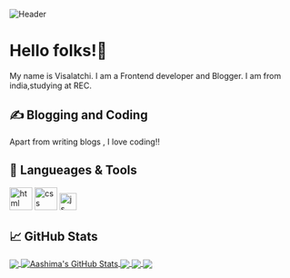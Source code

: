 

<!--
**Visha17/Visha17** is a ✨ _special_ ✨ repository because its `README.md` (this file) appears on your GitHub profile.

Here are some ideas to get you started:

- 🔭 I’m currently working on ...
- 🌱 I’m currently learning ...
- 👯 I’m looking to collaborate on ...
- 🤔 I’m looking for help with ...
- 💬 Ask me about ...
- 📫 How to reach me: ...
- 😄 Pronouns: ...
- ⚡ Fun fact: ...
-->


![Header](https://miro.medium.com/max/1024/0*4ty0Adbdg4dsVBo3.png)

# Hello folks!👋

My name is Visalatchi. I am a Frontend developer and Blogger. I am from india,studying  at REC.

## &#x270d; Blogging and Coding

Apart from writing blogs , I love coding!!

## 🔧 Langueages & Tools
<p align='left'>
  <img src="https://upload.wikimedia.org/wikipedia/commons/thumb/6/61/HTML5_logo_and_wordmark.svg/2048px-HTML5_logo_and_wordmark.svg.png" alt="html" width="40" height="40">
  <img src='https://upload.wikimedia.org/wikipedia/commons/thumb/d/d5/CSS3_logo_and_wordmark.svg/1200px-CSS3_logo_and_wordmark.svg.png' alt="css" width="40" height="40">
  <img src='https://upload.wikimedia.org/wikipedia/commons/6/6a/JavaScript-logo.png' height='30' width='auto' alt="js">
</p>

## &#x1f4c8; GitHub Stats
<a href="https://github.com/Visha17/Visha17">
  <img align="center" src="https://github-readme-stats.vercel.app/api/top-langs/?username=Visha17&title_color=ffffff&text_color=c9cacc&icon_color=2bbc8a&bg_color=1d1f21&langs_count=3" />
</a>
<a href="https://github.com/Visha17/Visha17">
  <img align="center" src="https://github-readme-stats.vercel.app/api?username=Visha17&show_icons=true&line_height=27&count_private=true&title_color=ffffff&text_color=c9cacc&icon_color=2bbc8a&bg_color=1d1f21" alt="Aashima's GitHub Stats" />
</a>
<a href="https://github.com/Visha17/Visha17">
   <img align="center" src="https://github-readme-stats.vercel.app/api/pin/?username=Visha17a&repo=Masonary&title_color=ffffff&text_color=c9cacc&icon_color=2bbc8a&bg_color=1d1f21" />
</a>
<a href="https://github.com/Visha17/Visha17">
   <img align="center" src="https://github-readme-stats.vercel.app/api/pin/?username=Visha17&repo=star-wars &title_color=ffffff&text_color=c9cacc&icon_color=2bbc8a&bg_color=1d1f21" />
</a>
<a href="https://github.com/Visha17/Visha17">
   <img align="center" src="https://github-readme-stats.vercel.app/api/pin/?username=Visha17&repo=Infinite-scroll &title_color=ffffff&text_color=c9cacc&icon_color=2bbc8a&bg_color=1d1f21" />
</a>
